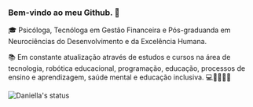 ### Bem-vindo ao meu Github. 👋

🎓 Psicóloga, Tecnóloga em Gestão Financeira e Pós-graduanda em Neurociências do Desenvolvimento e da Excelência Humana.

📚 Em constante atualização através de estudos e cursos na área de tecnologia, robótica educacional, programação, educação, processos de ensino e aprendizagem, saúde mental e educação inclusiva.
💻🎵🎨👩‍💻




![Daniella's status](https://github-readme-stats.vercel.app/api?username=daniellamlima&theme=bear&show_icons=true)
<!--
**daniellamlima/daniellamlima** is a ✨ _special_ ✨ repository because its `README.md` (this file) appears on your GitHub profile.

Here are some ideas to get you started:

- 🔭 I’m currently working on ...
- 🌱 I’m currently learning ...
- 👯 I’m looking to collaborate on ...
- 🤔 I’m looking for help with ...
- 💬 Ask me about ...
- 📫 How to reach me: ...
- 😄 Pronouns: ...
- ⚡ Fun fact: ...
-->
